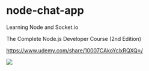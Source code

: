 # node-chat-app
Learning Node and Socket.io

The Complete Node.js Developer Course (2nd Edition)

https://www.udemy.com/share/10007CAkoYclxRQXQ=/

![](https://media.giphy.com/media/kPHET64afTFUa2DJZ0/giphy.gif)
